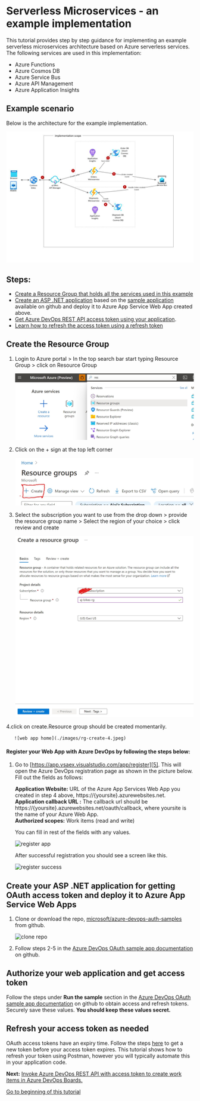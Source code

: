 # Serverless Microservices - an example implementation

This tutorial provides step by step guidance for implementing an example serverless microservices architecture based on Azure serverless services. The following services are used in this implementation:
- Azure Functions
- Azure Cosmos DB
- Azure Service Bus
- Azure API Management
- Azure Application Insights

## Example scenario

Below is the architecture for the example implementation. 

![example scenario](./images/aj-bikes-architecture.jpg)

## Steps:
- [Create a Resource Group that holds all the services used in this example](#u1)  
- [Create an ASP .NET application](#u2) based on the [sample application][2] available on github and deploy it to Azure App Service Web App created above.
- [Get Azure DevOps REST API access token using your application](#u3). 
- [Learn how to refresh the access token using a refresh token](#u4) 

## <a name="u1"> Create the Resource Group

   1. Login to Azure portal > In the top search bar start typing Resource Group > click on Resource Group
      
      ![create resource group](./images/rg-create-1.jpeg)
        
   2. Click on the + sign at the top left corner
      
      ![create resource group](./images/rg-create-2.jpeg)  
      
   3. Select the subscription you want to use from the drop down > provide the resource group name > Select the region of your choice > click review and create  
   
       ![create resource group](./images/rg-create-3.jpeg)  
       
   4.click on create.Resource group should be created momentarily.  
      
       ![web app home](./images/rg-create-4.jpeg)  
   
    
#### Register your Web App with Azure DevOps by following the steps below:

   1. Go to [https://app.vsaex.visualstudio.com/app/register][5]. This will open the Azure DevOps registration page as shown in the picture below. Fill out the fields as follows:   
   
         **Application Website:** URL of the Azure App Services Web App you created in step 4 above, https://{yoursite}.azurewebsites.net.  
         **Application callback URL :**  The callback url should be https://{yoursite}.azurewebsites.net/oauth/callback, where yoursite is the name  of your Azure Web App.  
         **Authorized scopes:** Work items (read and write)  
      
      You can fill in rest of the fields with any values.  
               
      ![register app](./images/devops-registration.png)    
      
      
      After successful registration you should see a screen like this.  
      
      ![register success](./images/devops-registration-succes.png)

## <a name="u2">  Create your ASP .NET application for getting OAuth access token and deploy it to Azure App Service Web Apps

 1. Clone or download the repo, [microsoft/azure-devops-auth-samples][3] from github.  

       ![clone repo](./images/clone-repo.PNG)
       
 2. Follow steps 2-5 in the [Azure DevOps OAuth sample app documentation][6] on github.

## <a name="u3">  Authorize your web application and get access token
   
   Follow the steps under **Run the sample** section in the [Azure DevOps OAuth sample app documentation][6] on github to obtain access and refresh tokens. Securely save these values. **You should keep these values secret.** 

## <a name="u4">  Refresh your access token as needed
   
   OAuth access tokens have an expiry time. Follow the steps [here][7] to get a new token before your access token expires. This tutorial shows how to refresh your token using Postman, however you will typically automate this in your application code.

**Next:** [Invoke Azure DevOps REST API with access token to create work items in Azure DevOps Boards.][8]

[Go to beginning of this tutorial][8]










[1]:https://docs.microsoft.com/en-us/azure/devops/integrate/get-started/authentication/oauth?view=azure-devops&viewFallbackFrom=vsts
[2]:https://github.com/microsoft/azure-devops-auth-samples/tree/master/OAuthWebSample
[3]:https://github.com/microsoft/azure-devops-auth-samples
[4]:https://portal.azure.com
[5]:https://app.vsaex.visualstudio.com/app/register
[6]:https://github.com/microsoft/azure-devops-auth-samples/tree/master/OAuthWebSample
[7]:https://github.com/aj3705/AzureDevOps/blob/master/restapis/refresh-token.md
[8]:https://github.com/aj3705/AzureDevOps/blob/master/restapis/create-ado-work-item.md
[9]:https://github.com/aj3705/AzureDevOps/blob/master/restapis/ado-rest-api-tutorial.md

